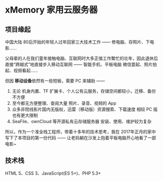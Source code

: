 # xMemory 家用云服务器


## 项目缘起

中国大陆 80后开始的年轻人过年回家三大技术工作 —— 修电脑、存照片、下电影……

父母辈的人在我们童年接触电脑、互联网时大多正值工作繁忙的壮年，因此退休后直接“跨越式”地直接步入移动互联网 —— 智能手机、平板电脑 微信耍起、照片拍起、视频看起……

但因 **移动设备**依然有一些短板，需要 PC 来辅助 ——

 1. 无论 机身内置、TF 扩展卡、个人公有云服务，存储空间都较小，迁移、备份不方便
 2. 至今都无方便整理、查阅大量 照片、录音、视频的 App
 3. 众多非院线影片国内无版权，迅雷（移动版）资源搜索、下载速度 相较 PC 版也有更大限制
 4. SeaFile、ownCloud 等开源私有云存储服务器 安装、使用、维护较为复杂

所以，作为一个准全栈工程师，带着十多年的技术思考，我在 2017年正月的家中写下了本项目的第一份代码 —— 让老妈躺在沙发上抱着平板电脑开心地看了一部电影~


## 技术栈

HTML 5、CSS 3、JavaScript(ES 5+)、PHP 5.3+